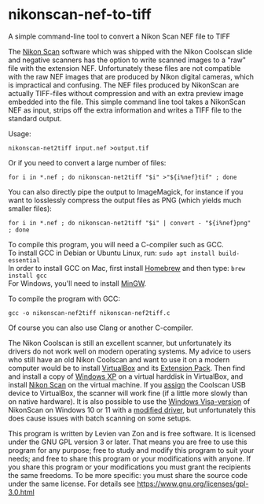 # nikonscan-nef-to-tiff
A simple command-line tool to convert a Nikon Scan NEF file to TIFF

The [Nikon Scan](https://www.nikonimgsupport.com/eu/BV_article?articleNo=000044682) software which was shipped with the Nikon Coolscan slide and negative scanners has the option to write scanned images to a "raw" file with the extension NEF. Unfortunately these files are not compatible with the raw NEF images that are produced by Nikon digital cameras, which is impractical and confusing. The NEF files produced by NikonScan are actually TIFF-files without compression and with an extra preview image embedded into the file. This simple command line tool takes a NikonScan NEF as input, strips off the extra information and writes a TIFF file to the standard output.

Usage:
```
nikonscan-net2tiff input.nef >output.tif
```
Or if you need to convert a large number of files:
```
for i in *.nef ; do nikonscan-net2tiff "$i" >"${i%nef}tif" ; done
```
You can also directly pipe the output to ImageMagick, for instance if you want to losslessly compress the output files as PNG (which yields much smaller files):
```
for i in *.nef ; do nikonscan-net2tiff "$i" | convert - "${i%nef}png" ; done
```

To compile this program, you will need a C-compiler such as GCC.     
To install GCC in Debian or Ubuntu Linux, run: `sudo apt install build-essential`     
In order to install GCC on Mac, first install [Homebrew](https://brew.sh) and then type: `brew install gcc`     
For Windows, you'll need to install [MinGW](https://sourceforge.net/projects/mingw/).

To compile the program with GCC:
```
gcc -o nikonscan-nef2tiff nikonscan-nef2tiff.c
```
Of course you can also use Clang or another C-compiler.

The Nikon Coolscan is still an excellent scanner, but unfortunately its drivers do not work well on modern operating systems. 
My advice to users who still have an old Nikon Coolscan and want to use it on a modern computer would be to install [VirtualBox](https://www.virtualbox.org) and its [Extension Pack](https://www.virtualbox.org/wiki/Downloads). Then find and install a copy of [Windows XP](https://archive.org/details/WinXPProSP3x86) on a virtual harddisk in VirtualBox, and install [Nikon Scan](https://www.nikonimgsupport.com/eu/BV_article?articleNo=000044682) on the virtual machine. If you [assign](https://www.virtualbox.org/manual/topics/BasicConcepts.html#usb-support) the Coolscan USB device to VirtualBox, the scanner will work fine (if a little more slowly than on native hardware). It is also possible to use the [Windows Visa-version](https://www.nikonimgsupport.com/eu/BV_article?articleNo=000050788&lang=en_GB) of NikonScan on Windows 10 or 11 with a [modified driver](https://www.sevenforums.com/drivers/44994-getting-your-nikon-coolscan-work-w7-x64.html), but unfortunately this does cause issues with batch scanning on some setups.

This program is written by Levien van Zon and is free software.
It is licensed under the GNU GPL version 3 or later.
That means you are free to use this program for any purpose;
free to study and modify this program to suit your needs;
and free to share this program or your modifications with anyone.
If you share this program or your modifications
you must grant the recipients the same freedoms.
To be more specific: you must share the source code under the same license.
For details see https://www.gnu.org/licenses/gpl-3.0.html
